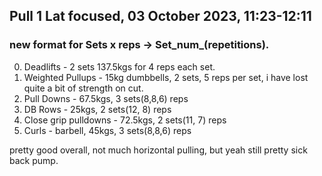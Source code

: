 ## Pull 1 Lat focused, 03 October 2023, 11:23-12:11

### new format for Sets x reps -> Set_num_(repetitions).
0. Deadlifts - 2 sets 137.5kgs for 4 reps each set.
1. Weighted Pullups - 15kg dumbbells, 2 sets, 5 reps per set, i have lost quite a bit of strength on cut.
2. Pull Downs - 67.5kgs, 3 sets(8,8,6) reps
3. DB Rows - 25kgs, 2 sets(12, 8) reps
4. Close grip pulldowns - 72.5kgs, 2 sets(11, 7) reps
5. Curls - barbell, 45kgs, 3 sets(8,8,6) reps

pretty good overall, not much horizontal pulling, but yeah still pretty sick back pump.
